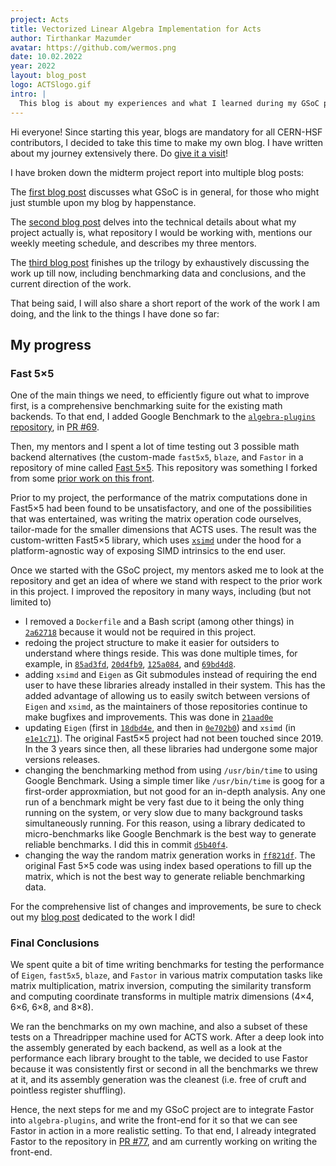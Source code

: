 ```yaml
---
project: Acts 
title: Vectorized Linear Algebra Implementation for Acts
author: Tirthankar Mazumder
avatar: https://github.com/wermos.png
date: 10.02.2022
year: 2022
layout: blog_post
logo: ACTSlogo.gif
intro: |
  This blog is about my experiences and what I learned during my GSoC project, which involved adding a new math backend to algebra-plugins, to make Acts faster.
---
```


Hi everyone! Since starting this year, blogs are mandatory for all CERN-HSF contributors, I decided to take this time to make my own blog. I have written about my journey extensively there. Do [give it a visit](https://wermos.github.io/blog/)!

I have broken down the midterm project report into multiple blog posts:

The [first blog post](https://wermos.github.io/blog/gsoc/gsoc-first-blog-post/) discusses what GSoC is in general, for those who might just stumble upon my blog by happenstance.

The [second blog post](https://wermos.github.io/blog/gsoc/gsoc-the-details-of-my-project/) delves into the technical details about what my project actually is, what repository I would be working with, mentions our weekly meeting schedule, and describes my three mentors.

The [third blog post](https://wermos.github.io/blog/gsoc/gsoc-the-work-so-far/) finishes up the trilogy by exhaustively discussing the work up till now, including benchmarking data and conclusions, and the current direction of the work.

That being said, I will also share a short report of the work of the work I am doing, and the link to the things I have done so far:

## My progress

### Fast 5×5
One of the main things we need, to efficiently figure out what to improve first, is a comprehensive benchmarking suite for the existing math backends. To that end, I added Google Benchmark to the [`algebra-plugins` repository](https://github.com/acts-project/algebra-plugins), in [PR #69](https://github.com/acts-project/algebra-plugins/pull/69).

Then, my mentors and I spent a lot of time testing out 3 possible math backend alternatives (the custom-made `fast5x5`, `blaze`, and `Fastor` in a repository of mine called [Fast 5×5](https://github.com/wermos/Fast5x5). This repository was something I forked from some [prior work on this front](https://gitlab.in2p3.fr/CodeursIntensifs/Fast5x5).

Prior to my project, the performance of the matrix computations done in Fast5×5 had been found to be unsatisfactory, and one of the possibilities that was entertained, was writing the matrix operation code ourselves, tailor-made for the smaller dimensions that ACTS uses. The result was the custom-written Fast5×5 library, which uses [`xsimd`](https://github.com/xtensor-stack/xsimd/) under the hood for a platform-agnostic way of exposing SIMD intrinsics to the end user.

Once we started with the GSoC project, my mentors asked me to look at the repository and get an idea of where we stand with respect to the prior work in this project. I improved the repository in many ways, including (but not limited to)
- I removed a `Dockerfile` and a Bash script (among other things) in [`2a62718`](https://github.com/wermos/Fast5x5/commit/2a627183458fd25366087c2be8e8d3fd14cde294) because it would not be required in this project.
- redoing the project structure to make it easier for outsiders to understand where things reside. This was done multiple times, for example, in [`85ad3fd`](https://github.com/wermos/Fast5x5/commit/85ad3fd1de82ee6313bb2685e2a02f368d7e5e6a), [`20d4fb9`](https://github.com/wermos/Fast5x5/commit/20d4fb9940f01c547272cb3b2e775335992d8ea6), [`125a084`](https://github.com/wermos/Fast5x5/commit/125a084f374c92936a2bc9f8e41d561c31346588), and [`69bd4d8`](https://github.com/wermos/Fast5x5/commit/69bd4d8cc3f6e3aeb0c6baf21d9510b931984799).
- adding `xsimd` and `Eigen` as Git submodules instead of requiring the end user to have these libraries already installed in their system. This has the added advantage of allowing us to easily switch between versions of `Eigen` and `xsimd`, as the maintainers of those repositories continue to make bugfixes and improvements. This was done in [`21aad0e`](https://github.com/wermos/Fast5x5/commit/21aad0e2a38425e0c959b259359e6e67084ec282)
- updating `Eigen` (first in [`18dbd4e`](https://github.com/wermos/Fast5x5/commit/18dbd4eab48ed6dcda108c4545632e9d431d6305), and then in [`0e702b0`](https://github.com/wermos/Fast5x5/commit/0e702b0607c28631a24875d94aa1a5acb80a5554)) and `xsimd` (in [`e1e1c71`](https://github.com/wermos/Fast5x5/commit/e1e1c71aed01d2aee8e24a8b63bcf4360916df81)). The original Fast5×5 project had not been touched since 2019. In the 3 years since then, all these libraries had undergone some major versions releases.
- changing the benchmarking method from using `/usr/bin/time` to using Google Benchmark. Using a simple timer like `/usr/bin/time` is goog for a first-order approxmiation, but not good for an in-depth analysis. Any one run of a benchmark might be very fast due to it being the only thing running on the system, or very slow due to many background tasks simultaneously running. For this reason, using a library dedicated to micro-benchmarks like Google Benchmark is the best way to generate reliable benchmarks. I did this in commit [`d5b40f4`](https://github.com/wermos/Fast5x5/commit/d5b40f478668863102f0c03e98d9918af1e2e2b5).
- changing the way the random matrix generation works in [`ff821df`](https://github.com/wermos/Fast5x5/commit/ff821df8906a226749408e24b40e627d21fa3894). The original Fast 5×5 code was using index based operations to fill up the matrix, which is not the best way to generate reliable benchmarking data.

For the comprehensive list of changes and improvements, be sure to check out my [blog post](https://wermos.github.io/blog/gsoc/gsoc-the-work-so-far/) dedicated to the work I did!

### Final Conclusions

We spent quite a bit of time writing benchmarks for testing the performance of `Eigen`, `fast5x5`, `blaze`, and `Fastor` in various matrix computation tasks like matrix multiplication, matrix inversion, computing the similarity transform and computing coordinate transforms in multiple matrix dimensions (4×4, 6×6, 6×8, and 8×8).

We ran the benchmarks on my own machine, and also a subset of these tests on a Threadripper machine used for ACTS work. After a deep look into the assembly generated by each backend, as well as a look at the performance each library brought to the table, we decided to use Fastor because it was consistently first or second in all the benchmarks we threw at it, and its assembly generation was the cleanest (i.e. free of cruft and pointless register shuffling).

Hence, the next steps for me and my GSoC project are to integrate Fastor into `algebra-plugins`, and write the front-end for it so that we can see Fastor in action in a more realistic setting. To that end, I already integrated Fastor to the repository in [PR #77](https://github.com/acts-project/algebra-plugins/pull/77), and am currently working on writing the front-end.
